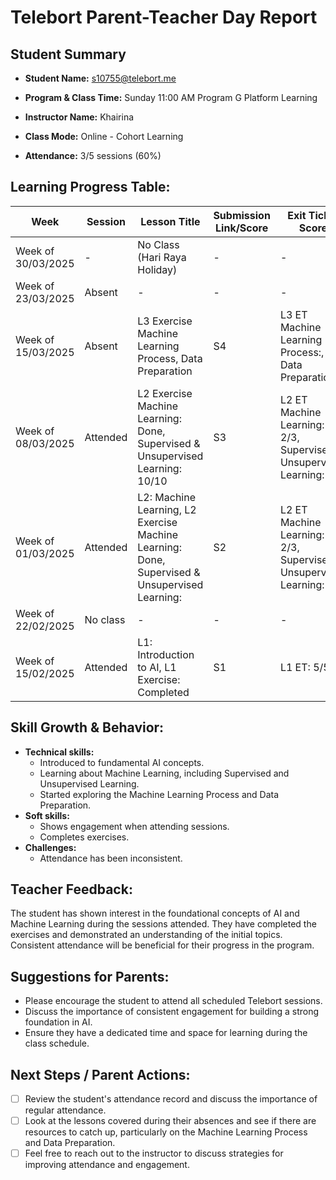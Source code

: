 # Telebort Parent-Teacher Day Report

## Student Summary

* **Student Name:** s10755@telebort.me

* **Program & Class Time:** Sunday 11:00 AM Program G Platform Learning

* **Instructor Name:** Khairina

* **Class Mode:** Online - Cohort Learning

* **Attendance:** 3/5 sessions (60%)


## Learning Progress Table:

| Week          | Session | Lesson Title                                                      | Submission Link/Score | Exit Ticket Score                                                                 | Progress Rating |
|---------------|---------|-------------------------------------------------------------------|-----------------------|-----------------------------------------------------------------------------------|-----------------|
| Week of 30/03/2025 | -     | No Class (Hari Raya Holiday)                                     | -                     | -                                                                                 | ☆☆☆☆☆          |
| Week of 23/03/2025 | Absent  | -                                                                   | -                     | -                                                                                 | ☆☆☆☆☆          |
| Week of 15/03/2025 | Absent  | L3 Exercise Machine Learning Process, Data Preparation           | S4                    | L3 ET Machine Learning Process:, Data Preparation:                                  | ☆☆☆☆☆          |
| Week of 08/03/2025 | Attended | L2 Exercise Machine Learning: Done, Supervised & Unsupervised Learning: 10/10 | S3                    | L2 ET Machine Learning: 2/3, Supervised & Unsupervised Learning: 3/3 | ★★★★☆          |
| Week of 01/03/2025 | Attended | L2: Machine Learning, L2 Exercise Machine Learning: Done, Supervised & Unsupervised Learning: | S2                    | L2 ET Machine Learning: 2/3, Supervised & Unsupervised Learning:          | ★★★★☆          |
| Week of 22/02/2025 | No class| -                                                                   | -                     | -                                                                                 | ☆☆☆☆☆          |
| Week of 15/02/2025 | Attended | L1: Introduction to AI, L1 Exercise: Completed                   | S1                    | L1 ET: 5/5                                                                      | ★★★★☆          |

## Skill Growth & Behavior:

* **Technical skills:**
    * Introduced to fundamental AI concepts.
    * Learning about Machine Learning, including Supervised and Unsupervised Learning.
    * Started exploring the Machine Learning Process and Data Preparation.
* **Soft skills:**
    * Shows engagement when attending sessions.
    * Completes exercises.
* **Challenges:**
    * Attendance has been inconsistent.

## Teacher Feedback:

The student has shown interest in the foundational concepts of AI and Machine Learning during the sessions attended. They have completed the exercises and demonstrated an understanding of the initial topics. Consistent attendance will be beneficial for their progress in the program.

## Suggestions for Parents:

* Please encourage the student to attend all scheduled Telebort sessions.
* Discuss the importance of consistent engagement for building a strong foundation in AI.
* Ensure they have a dedicated time and space for learning during the class schedule.

## Next Steps / Parent Actions:

* [ ] Review the student's attendance record and discuss the importance of regular attendance.
* [ ] Look at the lessons covered during their absences and see if there are resources to catch up, particularly on the Machine Learning Process and Data Preparation.
* [ ] Feel free to reach out to the instructor to discuss strategies for improving attendance and engagement.
